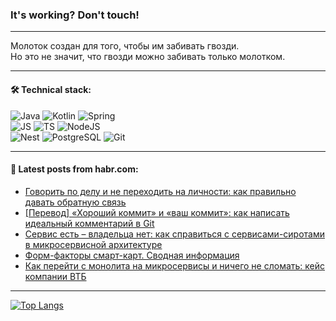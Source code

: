 ### It's working? Don't touch!

---
Молоток создан для того, чтобы им забивать гвозди. <br>
Но это не значит, что гвозди можно забивать только молотком.

---

#### 🛠️ Technical stack:

![Java](https://img.shields.io/badge/Java-informational?logo=Oracle&style=flat&logoColor=white&color=FF4500)
![Kotlin](https://img.shields.io/badge/Kotlin-informational?logo=Kotlin&style=flat&logoColor=white&color=774D97)
![Spring](https://img.shields.io/badge/SpringBoot-informational?logo=SpringBoot&style=flat&logoColor=white&color=6DB33F) <br>
![JS](https://img.shields.io/badge/JS-informational?logo=javaScript&style=flat&logoColor=black&color=F7Df1E)
![TS](https://img.shields.io/badge/TypeScript-informational?logo=typeScript&style=flat&logoColor=black&color=0667A8)
![NodeJS](https://img.shields.io/badge/NodeJS-informational?logo=node.js&style=flat&logoColor=white&color=70A760) <br>
![Nest](https://img.shields.io/badge/NestJS-informational?logo=NestJS&style=flat&logoColor=white&color=E0234E)
![PostgreSQL](https://img.shields.io/badge/PostgreSQL-informational?logo=PostgreSQL&style=flat&logoColor=white&color=DAA520)
![Git](https://img.shields.io/badge/Git-informational?logo=git&style=flat&logoColor=white&color=778899)

___

#### 💬 Latest posts from habr.com:

<!-- BLOG-POST-LIST:START -->
- [Говорить по делу и не переходить на личности: как правильно давать обратную связь](https://habr.com/ru/companies/redmadrobot/articles/762302/?utm_source=habrahabr&utm_medium=rss&utm_campaign=762302)
- [[Перевод] «Хороший коммит» и «ваш коммит»: как написать идеальный комментарий в Git](https://habr.com/ru/companies/beeline_cloud/articles/762280/?utm_source=habrahabr&utm_medium=rss&utm_campaign=762280)
- [Сервис есть – владельца нет: как справиться с сервисами-сиротами в микросервисной архитектуре](https://habr.com/ru/companies/banki/articles/762256/?utm_source=habrahabr&utm_medium=rss&utm_campaign=762256)
- [Форм-факторы смарт-карт. Сводная информация](https://habr.com/ru/articles/762268/?utm_source=habrahabr&utm_medium=rss&utm_campaign=762268)
- [Как перейти с монолита на микросервисы и ничего не сломать: кейс компании ВТБ](https://habr.com/ru/companies/vk/articles/762060/?utm_source=habrahabr&utm_medium=rss&utm_campaign=762060)
<!-- BLOG-POST-LIST:END -->

---
[![Top Langs](https://github-readme-stats-git-master-advtsetting-gmailcom.vercel.app/api/top-langs/?username=zloylis&langs_count=10&hide_title=false&title_color=e6edf3&size_weight=0.5&count_weight=0.5&layout=compact&hide_border=true&theme=dracula)](https://github.com/zloylis)

<!-- ![GitHub stats](https://github-readme-stats-git-master-advtsetting-gmailcom.vercel.app/api?username=zloylis&show_icons=true&hide_border=true&theme=dracula&hide_title=true&include_all_commits=true&count_private=true&hide=contribs&hide_rank=true) -->
